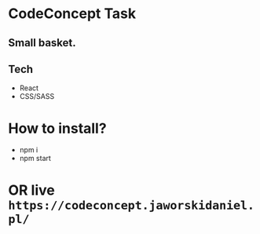 # CodeConcept Task

## Small basket.

## Tech

- React
- CSS/SASS

# How to install?

- npm i
- npm start

# OR live `https://codeconcept.jaworskidaniel.pl/`
